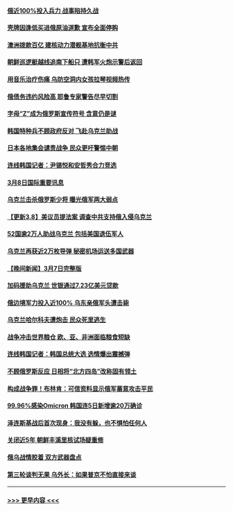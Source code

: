 #### [俄近100%投入兵力 战事陷持久战](../pages/prog202/a103367950.md?t=03090001) 
#### [壳牌因逢低买进俄原油道歉 宣布全面停购](../pages/prog202/a103367879.md?t=03090001) 
#### [澳洲拨款百亿 建核动力潜舰基地抗衡中共](../pages/prog202/a103367897.md?t=03090001) 
#### [朝鲜巡逻艇越线追南下船只 遭韩军火炮示警后返回](../pages/prog202/a103367909.md?t=03090001) 
#### [用音乐治疗伤痛 乌防空洞内女孩拉琴视频热传](../pages/prog202/a103367677.md?t=03090001) 
#### [俄债务违约风险高 耶鲁专家警告尽早切割](../pages/prog202/a103367664.md?t=03090001) 
#### [字母“Z”成为俄罗斯宣传符号 含意仍是谜](../pages/prog202/a103367660.md?t=03090001) 
#### [韩国特种兵不顾政府反对 飞赴乌克兰助战](../pages/prog202/a103367793.md?t=03090001) 
#### [日本各地集会谴责战争 民众更吁警惕中朝](../pages/prog202/a103367756.md?t=03090001) 
#### [连线韩国记者：尹锡悦和安哲秀合力竞选](../pages/prog202/a103367754.md?t=03090001) 
#### [3月8日国际重要讯息](../pages/prog202/a103367752.md?t=03090001) 
#### [乌克兰击杀俄罗斯少将 曝光俄军两大弱点](../pages/prog202/a103367710.md?t=03090001) 
#### [【更新3.8】美议员提法案 调查中共支持俄入侵乌克兰](../pages/prog202/a103367659.md?t=03090001) 
#### [52国逾2万人助战乌克兰 包括美国退伍军人](../pages/prog202/a103367630.md?t=03090001) 
#### [乌克兰再获近2万枚导弹 秘密机场运送多国武器](../pages/prog202/a103367575.md?t=03090001) 
#### [【晚间新闻】3月7日完整版](../pages/prog202/a103367411.md?t=03090001) 
#### [加码援助乌克兰 世银通过7.23亿美元贷款](../pages/prog202/a103367565.md?t=03090001) 
#### [俄边境军力投入近100%  乌东亲俄军头遭击毙](../pages/prog202/a103367513.md?t=03090001) 
#### [乌克兰哈尔科夫遭炮击 民众死里逃生](../pages/prog202/a103367423.md?t=03090001) 
#### [战争冲击世界粮仓 欧、亚、非洲面临粮食短缺](../pages/prog202/a103367211.md?t=03090001) 
#### [连线韩国记者：韩国总统大选 选情爆出震撼弹](../pages/prog202/a103367340.md?t=03090001) 
#### [不顾俄罗斯反应 日相将“北方四岛”改称固有领土](../pages/prog202/a103367421.md?t=03090001) 
#### [构成战争罪！布林肯：可信资料显示俄军蓄意攻击平民](../pages/prog202/a103367123.md?t=03090001) 
#### [99.96%感染Omicron 韩国连5日新增逾20万确诊](../pages/prog202/a103367385.md?t=03090001) 
#### [泽连斯基战后首次现身：我没有躲，也不惧怕任何人](../pages/prog202/a103367357.md?t=03090001) 
#### [关闭近5年 朝鲜丰溪里核试场疑重修](../pages/prog202/a103367367.md?t=03090001) 
#### [俄乌战情胶着 双方武器盘点](../pages/prog202/a103367259.md?t=03090001) 
#### [第三轮谈判无果 乌外长：如果普京不怕直接来谈](../pages/prog202/a103367195.md?t=03090001) 

----
#### [ >>> 更早内容 <<< ](../indexes/prog202-earlier.md)
